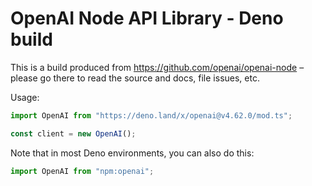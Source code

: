 # OpenAI Node API Library - Deno build

This is a build produced from https://github.com/openai/openai-node – please go
there to read the source and docs, file issues, etc.

Usage:

```ts
import OpenAI from "https://deno.land/x/openai@v4.62.0/mod.ts";

const client = new OpenAI();
```

Note that in most Deno environments, you can also do this:

```ts
import OpenAI from "npm:openai";
```
